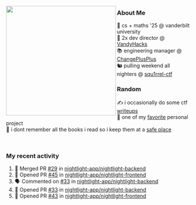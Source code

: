 <!-- 
Hey what are you doing here? 
I admire your curiosity tho
Shoot me an email (zinean00 at gmail dot com)
Let's connect! 
-->

<p float="left">
  <img src='https://imgur.com/nGM66Ev.png' width='300' align="left">
  <p>
    
  <h3>About Me</h3>
  🏫 cs + maths '25 @ vanderbilt university <br>
  🌊 2x dev director @ <a href="https://github.com/vandyhacks">VandyHacks</a> <br>
  📚 engineering manager @ <a href="https://github.com/changeplusplusvandy">ChangePlusPlus<a> <br>
  🐿 pulling weekend all nighters @ <a href="https://github.com/squ1rrel-ctf">squ1rrel-ctf</a> <br>
  
  <h3>Random</h3>
  ✍️ i occasionally do some ctf <a href="https://squ1rrel.dev/author/zineanteoh">writeups</a> <br>
  📱 one of my <a href="https://github.com/zineanteoh/vinkybox-app">favorite</a> personal project<br>
  📖 i dont remember all the books i read so i keep them at a <a href="https://www.goodreads.com/user/show/80901669-zi">safe place</a>
  </p>
  
</p>

<br>
<!-- <i>generated by <a href="https://labs.openai.com/s/0hW1r6PFYo3Zh0a7UoxK2AMp" target="_blank">dall-e 2</a></i> -->

<h3>My recent activity</h3>

<!--START_SECTION:activity-->
1. 🎉 Merged PR [#29](https://github.com/nightlight-app/nightlight-backend/pull/29) in [nightlight-app/nightlight-backend](https://github.com/nightlight-app/nightlight-backend)
2. 💪 Opened PR [#45](https://github.com/nightlight-app/nightlight-frontend/pull/45) in [nightlight-app/nightlight-frontend](https://github.com/nightlight-app/nightlight-frontend)
3. 🗣 Commented on [#33](https://github.com/nightlight-app/nightlight-backend/issues/33) in [nightlight-app/nightlight-backend](https://github.com/nightlight-app/nightlight-backend)
4. 💪 Opened PR [#33](https://github.com/nightlight-app/nightlight-backend/pull/33) in [nightlight-app/nightlight-backend](https://github.com/nightlight-app/nightlight-backend)
5. 💪 Opened PR [#43](https://github.com/nightlight-app/nightlight-frontend/pull/43) in [nightlight-app/nightlight-frontend](https://github.com/nightlight-app/nightlight-frontend)
<!--END_SECTION:activity-->
